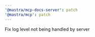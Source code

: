 ```yaml
---
'@mastra/mcp-docs-server': patch
'@mastra/mcp': patch
---
```


Fix log level not being handled by server
